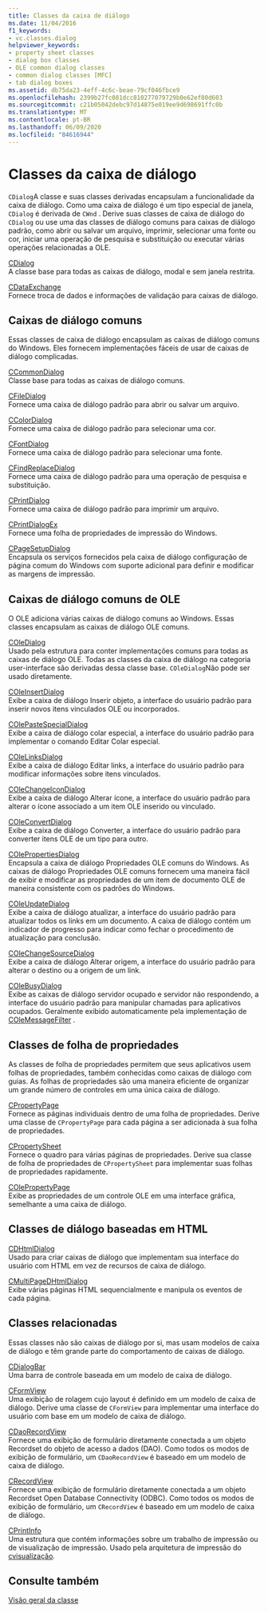 ```yaml
---
title: Classes da caixa de diálogo
ms.date: 11/04/2016
f1_keywords:
- vc.classes.dialog
helpviewer_keywords:
- property sheet classes
- dialog box classes
- OLE common dialog classes
- common dialog classes [MFC]
- tab dialog boxes
ms.assetid: db75da23-4eff-4c6c-beae-79cf046fbce9
ms.openlocfilehash: 2399b27fc081dcc810277079729b0e62ef80d603
ms.sourcegitcommit: c21b05042debc97d14875e019ee9d698691ffc0b
ms.translationtype: MT
ms.contentlocale: pt-BR
ms.lasthandoff: 06/09/2020
ms.locfileid: "84616944"
---
```

# <a name="dialog-box-classes"></a>Classes da caixa de diálogo

`CDialog`A classe e suas classes derivadas encapsulam a funcionalidade da caixa de diálogo. Como uma caixa de diálogo é um tipo especial de janela, `CDialog` é derivada de `CWnd` . Derive suas classes de caixa de diálogo do `CDialog` ou use uma das classes de diálogo comuns para caixas de diálogo padrão, como abrir ou salvar um arquivo, imprimir, selecionar uma fonte ou cor, iniciar uma operação de pesquisa e substituição ou executar várias operações relacionadas a OLE.

[CDialog](reference/cdialog-class.md)<br/>
A classe base para todas as caixas de diálogo, modal e sem janela restrita.

[CDataExchange](reference/cdataexchange-class.md)<br/>
Fornece troca de dados e informações de validação para caixas de diálogo.

## <a name="common-dialogs"></a>Caixas de diálogo comuns

Essas classes de caixa de diálogo encapsulam as caixas de diálogo comuns do Windows. Eles fornecem implementações fáceis de usar de caixas de diálogo complicadas.

[CCommonDialog](reference/ccommondialog-class.md)<br/>
Classe base para todas as caixas de diálogo comuns.

[CFileDialog](reference/cfiledialog-class.md)<br/>
Fornece uma caixa de diálogo padrão para abrir ou salvar um arquivo.

[CColorDialog](reference/ccolordialog-class.md)<br/>
Fornece uma caixa de diálogo padrão para selecionar uma cor.

[CFontDialog](reference/cfontdialog-class.md)<br/>
Fornece uma caixa de diálogo padrão para selecionar uma fonte.

[CFindReplaceDialog](reference/cfindreplacedialog-class.md)<br/>
Fornece uma caixa de diálogo padrão para uma operação de pesquisa e substituição.

[CPrintDialog](reference/cprintdialog-class.md)<br/>
Fornece uma caixa de diálogo padrão para imprimir um arquivo.

[CPrintDialogEx](reference/cprintdialogex-class.md)<br/>
Fornece uma folha de propriedades de impressão do Windows.

[CPageSetupDialog](reference/cpagesetupdialog-class.md)<br/>
Encapsula os serviços fornecidos pela caixa de diálogo configuração de página comum do Windows com suporte adicional para definir e modificar as margens de impressão.

## <a name="ole-common-dialogs"></a>Caixas de diálogo comuns de OLE

O OLE adiciona várias caixas de diálogo comuns ao Windows. Essas classes encapsulam as caixas de diálogo OLE comuns.

[COleDialog](reference/coledialog-class.md)<br/>
Usado pela estrutura para conter implementações comuns para todas as caixas de diálogo OLE. Todas as classes da caixa de diálogo na categoria user-interface são derivadas dessa classe base. `COleDialog`Não pode ser usado diretamente.

[COleInsertDialog](reference/coleinsertdialog-class.md)<br/>
Exibe a caixa de diálogo Inserir objeto, a interface do usuário padrão para inserir novos itens vinculados OLE ou incorporados.

[COlePasteSpecialDialog](reference/colepastespecialdialog-class.md)<br/>
Exibe a caixa de diálogo colar especial, a interface do usuário padrão para implementar o comando Editar Colar especial.

[COleLinksDialog](reference/colelinksdialog-class.md)<br/>
Exibe a caixa de diálogo Editar links, a interface do usuário padrão para modificar informações sobre itens vinculados.

[COleChangeIconDialog](reference/colechangeicondialog-class.md)<br/>
Exibe a caixa de diálogo Alterar ícone, a interface do usuário padrão para alterar o ícone associado a um item OLE inserido ou vinculado.

[COleConvertDialog](reference/coleconvertdialog-class.md)<br/>
Exibe a caixa de diálogo Converter, a interface do usuário padrão para converter itens OLE de um tipo para outro.

[COlePropertiesDialog](reference/colepropertiesdialog-class.md)<br/>
Encapsula a caixa de diálogo Propriedades OLE comuns do Windows. As caixas de diálogo Propriedades OLE comuns fornecem uma maneira fácil de exibir e modificar as propriedades de um item de documento OLE de maneira consistente com os padrões do Windows.

[COleUpdateDialog](reference/coleupdatedialog-class.md)<br/>
Exibe a caixa de diálogo atualizar, a interface do usuário padrão para atualizar todos os links em um documento. A caixa de diálogo contém um indicador de progresso para indicar como fechar o procedimento de atualização para conclusão.

[COleChangeSourceDialog](reference/colechangesourcedialog-class.md)<br/>
Exibe a caixa de diálogo Alterar origem, a interface do usuário padrão para alterar o destino ou a origem de um link.

[COleBusyDialog](reference/colebusydialog-class.md)<br/>
Exibe as caixas de diálogo servidor ocupado e servidor não respondendo, a interface do usuário padrão para manipular chamadas para aplicativos ocupados. Geralmente exibido automaticamente pela implementação de [COleMessageFilter](reference/colemessagefilter-class.md) .

## <a name="property-sheet-classes"></a>Classes de folha de propriedades

As classes de folha de propriedades permitem que seus aplicativos usem folhas de propriedades, também conhecidas como caixas de diálogo com guias. As folhas de propriedades são uma maneira eficiente de organizar um grande número de controles em uma única caixa de diálogo.

[CPropertyPage](reference/cpropertypage-class.md)<br/>
Fornece as páginas individuais dentro de uma folha de propriedades. Derive uma classe de `CPropertyPage` para cada página a ser adicionada à sua folha de propriedades.

[CPropertySheet](reference/cpropertysheet-class.md)<br/>
Fornece o quadro para várias páginas de propriedades. Derive sua classe de folha de propriedades de `CPropertySheet` para implementar suas folhas de propriedades rapidamente.

[COlePropertyPage](reference/colepropertypage-class.md)<br/>
Exibe as propriedades de um controle OLE em uma interface gráfica, semelhante a uma caixa de diálogo.

## <a name="html-based-dialog-classes"></a>Classes de diálogo baseadas em HTML

[CDHtmlDialog](reference/cdhtmldialog-class.md)<br/>
Usado para criar caixas de diálogo que implementam sua interface do usuário com HTML em vez de recursos de caixa de diálogo.

[CMultiPageDHtmlDialog](reference/cmultipagedhtmldialog-class.md)<br/>
Exibe várias páginas HTML sequencialmente e manipula os eventos de cada página.

## <a name="related-classes"></a>Classes relacionadas

Essas classes não são caixas de diálogo por si, mas usam modelos de caixa de diálogo e têm grande parte do comportamento de caixas de diálogo.

[CDialogBar](reference/cdialogbar-class.md)<br/>
Uma barra de controle baseada em um modelo de caixa de diálogo.

[CFormView](reference/cformview-class.md)<br/>
Uma exibição de rolagem cujo layout é definido em um modelo de caixa de diálogo. Derive uma classe de `CFormView` para implementar uma interface do usuário com base em um modelo de caixa de diálogo.

[CDaoRecordView](reference/cdaorecordview-class.md)<br/>
Fornece uma exibição de formulário diretamente conectada a um objeto Recordset do objeto de acesso a dados (DAO). Como todos os modos de exibição de formulário, um `CDaoRecordView` é baseado em um modelo de caixa de diálogo.

[CRecordView](reference/crecordview-class.md)<br/>
Fornece uma exibição de formulário diretamente conectada a um objeto Recordset Open Database Connectivity (ODBC). Como todos os modos de exibição de formulário, um `CRecordView` é baseado em um modelo de caixa de diálogo.

[CPrintInfo](reference/cprintinfo-structure.md)<br/>
Uma estrutura que contém informações sobre um trabalho de impressão ou de visualização de impressão. Usado pela arquitetura de impressão do [cvisualização](reference/cview-class.md).

## <a name="see-also"></a>Consulte também

[Visão geral da classe](class-library-overview.md)
